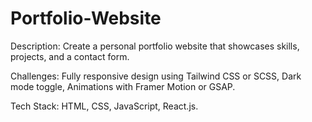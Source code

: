 # Portfolio-Website
Description:
Create a personal portfolio website that
showcases skills, projects, and a contact form.

Challenges:
Fully responsive design using Tailwind CSS or SCSS,
Dark mode toggle,
Animations with Framer Motion or GSAP.

Tech Stack: HTML, CSS, JavaScript, React.js.
